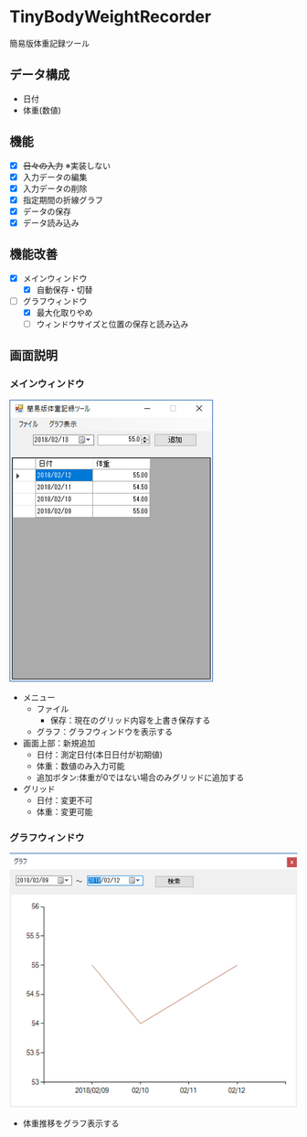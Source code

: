# TinyBodyWeightRecorder
簡易版体重記録ツール

## データ構成
* 日付
* 体重(数値)

## 機能
- [X] ~~日々の入力~~  ※実装しない
- [X] 入力データの編集
- [X] 入力データの削除
- [X] 指定期間の折線グラフ
- [X] データの保存
- [X] データ読み込み

## 機能改善
- [X] メインウィンドウ
  - [X] 自動保存・切替
- [ ] グラフウィンドウ
  - [X] 最大化取りやめ
  - [ ] ウィンドウサイズと位置の保存と読み込み

## 画面説明
### メインウィンドウ
![メインウィンドウ](main_window.png)  
 - メニュー
   - ファイル
     - 保存：現在のグリッド内容を上書き保存する
   - グラフ：グラフウィンドウを表示する
 - 画面上部：新規追加
   - 日付：測定日付(本日日付が初期値)
   - 体重：数値のみ入力可能
   - 追加ボタン:体重が0ではない場合のみグリッドに追加する
 - グリッド
   - 日付：変更不可
   - 体重：変更可能

### グラフウィンドウ
![グラフウィンドウ](graph_window.png)  
 - 体重推移をグラフ表示する